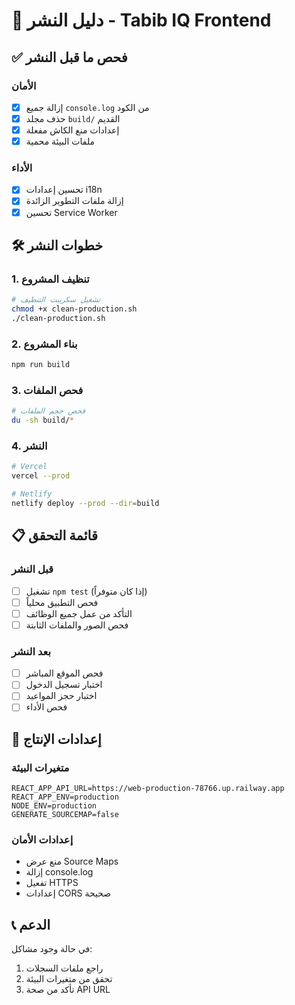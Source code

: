 # 🚀 دليل النشر - Tabib IQ Frontend

## ✅ فحص ما قبل النشر

### الأمان
- [x] إزالة جميع `console.log` من الكود
- [x] حذف مجلد `build/` القديم
- [x] إعدادات منع الكاش مفعلة
- [x] ملفات البيئة محمية

### الأداء
- [x] تحسين إعدادات i18n
- [x] إزالة ملفات التطوير الزائدة
- [x] تحسين Service Worker

## 🛠️ خطوات النشر

### 1. تنظيف المشروع
```bash
# تشغيل سكريبت التنظيف
chmod +x clean-production.sh
./clean-production.sh
```

### 2. بناء المشروع
```bash
npm run build
```

### 3. فحص الملفات
```bash
# فحص حجم الملفات
du -sh build/*
```

### 4. النشر
```bash
# Vercel
vercel --prod

# Netlify
netlify deploy --prod --dir=build
```

## 📋 قائمة التحقق

### قبل النشر
- [ ] تشغيل `npm test` (إذا كان متوفراً)
- [ ] فحص التطبيق محلياً
- [ ] التأكد من عمل جميع الوظائف
- [ ] فحص الصور والملفات الثابتة

### بعد النشر
- [ ] فحص الموقع المباشر
- [ ] اختبار تسجيل الدخول
- [ ] اختبار حجز المواعيد
- [ ] فحص الأداء

## 🔧 إعدادات الإنتاج

### متغيرات البيئة
```env
REACT_APP_API_URL=https://web-production-78766.up.railway.app
REACT_APP_ENV=production
NODE_ENV=production
GENERATE_SOURCEMAP=false
```

### إعدادات الأمان
- منع عرض Source Maps
- إزالة console.log
- تفعيل HTTPS
- إعدادات CORS صحيحة

## 📞 الدعم

في حالة وجود مشاكل:
1. راجع ملفات السجلات
2. تحقق من متغيرات البيئة
3. تأكد من صحة API URL 